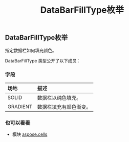 ﻿---
title: DataBarFillType枚举
second_title: Aspose.Cells for Python via .NET API 参考文献
description:
type: docs
weight: 1920
url: /zh/python-net/aspose.cells/databarfilltype/
is_root: false
---
## DataBarFillType枚举
指定数据栏如何填充颜色。



DataBarFillType 类型公开了以下成员：

### 字段
|场地|描述|
| :- | :- |
| SOLID |数据栏以纯色填充。|
| GRADIENT |数据栏填充有颜色渐变。|



### 也可以看看
* 模块 [aspose.cells](..)
